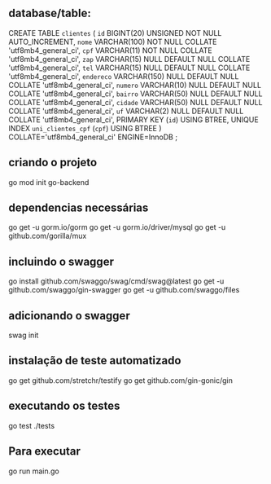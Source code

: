## database/table:
CREATE TABLE `clientes` (
	`id` BIGINT(20) UNSIGNED NOT NULL AUTO_INCREMENT,
	`nome` VARCHAR(100) NOT NULL COLLATE 'utf8mb4_general_ci',
	`cpf` VARCHAR(11) NOT NULL COLLATE 'utf8mb4_general_ci',
	`zap` VARCHAR(15) NULL DEFAULT NULL COLLATE 'utf8mb4_general_ci',
	`tel` VARCHAR(15) NULL DEFAULT NULL COLLATE 'utf8mb4_general_ci',
	`endereco` VARCHAR(150) NULL DEFAULT NULL COLLATE 'utf8mb4_general_ci',
	`numero` VARCHAR(10) NULL DEFAULT NULL COLLATE 'utf8mb4_general_ci',
	`bairro` VARCHAR(50) NULL DEFAULT NULL COLLATE 'utf8mb4_general_ci',
	`cidade` VARCHAR(50) NULL DEFAULT NULL COLLATE 'utf8mb4_general_ci',
	`uf` VARCHAR(2) NULL DEFAULT NULL COLLATE 'utf8mb4_general_ci',
	PRIMARY KEY (`id`) USING BTREE,
	UNIQUE INDEX `uni_clientes_cpf` (`cpf`) USING BTREE
)
COLLATE='utf8mb4_general_ci'
ENGINE=InnoDB
;

## criando o projeto
go mod init go-backend

## dependencias necessárias
go get -u gorm.io/gorm
go get -u gorm.io/driver/mysql
go get -u github.com/gorilla/mux

## incluindo o swagger
go install github.com/swaggo/swag/cmd/swag@latest
go get -u github.com/swaggo/gin-swagger
go get -u github.com/swaggo/files

## adicionando o swagger
swag init

## instalação de teste automatizado
go get github.com/stretchr/testify
go get github.com/gin-gonic/gin

## executando os testes
go test ./tests

## Para executar 
go run main.go

